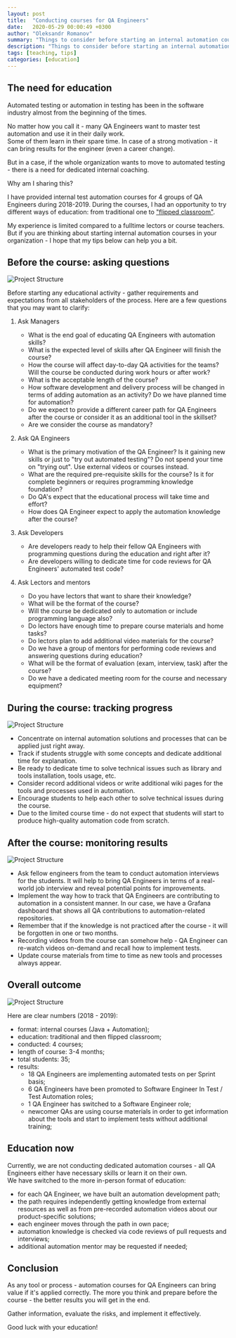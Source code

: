```yaml
---
layout: post
title:  "Conducting courses for QA Engineers"
date:   2020-05-29 00:00:49 +0300
author: "Oleksandr Romanov"
summary: "Things to consider before starting an internal automation course for QA Engineers"
description: "Things to consider before starting an internal automation course for QA Engineers"
tags: [teaching, tips]
categories: [education]
---
```


## The need for education

Automated testing or automation in testing has been in the software industry almost from the beginning of the times.  

No matter how you call it - many QA Engineers want to master test automation and use it in their daily work.  
Some of them learn in their spare time. In case of a strong motivation - it can bring results for the engineer (even a career change).  

But in a case, if the whole organization wants to move to automated testing - there is a need for dedicated internal coaching.  

Why am I sharing this?  

I have provided internal test automation courses for 4 groups of QA Engineers during 2018-2019. During the courses, I had an opportunity to try different ways of education: from traditional one to ["flipped classroom"][AEUD].  

My experience is limited compared to a fulltime lectors or course teachers. But if you are thinking about starting internal automation courses in your organization - I hope that my tips below can help you a bit.  

## Before the course: asking questions

![Project Structure](/img/20200529/before.png)

Before starting any educational activity - gather requirements and expectations from all stakeholders of the process. Here are a few questions that you may want to clarify:  

1. Ask Managers  

    - What is the end goal of educating QA Engineers with automation skills?  
    - What is the expected level of skills after QA Engineer will finish the course?  
    - How the course will affect day-to-day QA activities for the teams? Will the course be conducted during work hours or after work?  
    - What is the acceptable length of the course?  
    - How software development and delivery process will be changed in terms of adding automation as an activity? Do we have planned time for automation?  
    - Do we expect to provide a different career path for QA Engineers after the course or consider it as an additional tool in the skillset?  
    - Are we consider the course as mandatory?  

2. Ask QA Engineers  

   - What is the primary motivation of the QA Engineer? Is it gaining new skills or just to "try out automated testing"?  Do not spend your time on "trying out". Use external videos or courses instead.  
   - What are the required pre-requisite skills for the course? Is it for complete beginners or requires programming knowledge foundation?  
   - Do QA's expect that the educational process will take time and effort?  
   - How does QA Engineer expect to apply the automation knowledge after the course?  

3. Ask Developers  

   - Are developers ready to help their fellow QA Engineers with programming questions during the education and right after it?  
   - Are developers willing to dedicate time for code reviews for QA Engineers' automated test code?

4. Ask Lectors and mentors

    - Do you have lectors that want to share their knowledge?  
    - What will be the format of the course?  
    - Will the course be dedicated only to automation or include programming language also?  
    - Do lectors have enough time to prepare course materials and home tasks?  
    - Do lectors plan to add additional video materials for the course?  
    - Do we have a group of mentors for performing code reviews and answering questions during education?  
    - What will be the format of evaluation (exam, interview, task) after the course?  
    - Do we have a dedicated meeting room for the course and necessary equipment?  

## During the course: tracking progress

![Project Structure](/img/20200529/during.png)

- Concentrate on internal automation solutions and processes that can be applied just right away.  
- Track if students struggle with some concepts and dedicate additional time for explanation.  
- Be ready to dedicate time to solve technical issues such as library and tools installation, tools usage, etc.  
- Consider record additional videos or write additional wiki pages for the tools and processes used in automation.  
- Encourage students to help each other to solve technical issues during the course.
- Due to the limited course time - do not expect that students will start to produce high-quality automation code from scratch.

## After the course: monitoring results

![Project Structure](/img/20200529/after.png)

- Ask fellow engineers from the team to conduct automation interviews for the students. It will help to bring QA Engineers in terms of a real-world job interview and reveal potential points for improvements.  
- Implement the way how to track that QA Engineers are contributing to automation in a consistent manner.  In our case, we have a Grafana dashboard that shows all QA contributions to automation-related repositories.  
- Remember that if the knowledge is not practiced after the course - it will be forgotten in one or two months.  
- Recording videos from the course can somehow help - QA Engineer can re-watch videos on-demand and recall how to implement tests.  
- Update course materials from time to time as new tools and processes always appear.  

## Overall outcome

![Project Structure](/img/20200529/results.png)

Here are clear numbers (2018 - 2019):

- format: internal courses (Java + Automation);
- education: traditional and then flipped classroom;
- conducted: 4 courses;
- length of course: 3-4 months;
- total students: 35;
- results:  
  - 18 QA Engineers are implementing automated tests on per Sprint basis;
  - 6 QA Engineers have been promoted to Software Engineer In Test / Test Automation roles;
  - 1 QA Engineer has switched to a Software Engineer role;
  - newcomer QAs are using course materials in order to get information about the tools and start to implement tests without additional training;  

## Education now

Currently, we are not conducting dedicated automation courses - all QA Engineers either have necessary skills or learn it on their own.  
We have switched to the more in-person format of education:  

- for each QA Engineer, we have built an automation development path;
- the path requires independently getting knowledge from external resources as well as from pre-recorded automation videos about our product-specific solutions;
- each engineer moves through the path in own pace;
- automation knowledge is checked via code reviews of pull requests and interviews;
- additional automation mentor may be requested if needed;
  
## Conclusion

As any tool or process - automation courses for QA Engineers can bring value if it's applied correctly. The more you think and prepare before the course - the better results you will get in the end.  

Gather information, evaluate the risks, and implement it effectively.  

Good luck with your education!

[AEUD]: https://testengineeringnotes.com/posts/2019-10-17-automation-education-upside-down/
